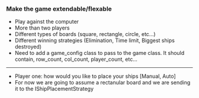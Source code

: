 
### Make the game extendable/flexable
- Play against the computer
- More than two players
- Different types of boards (square, rectangle, circle, etc...)
- Different winning strategies (Elimination, Time limit, Biggest ships destroyed)
- Need to add a game_config class to pass to the game class. It should contain, row_count, col_count, player_count, etc...

--------------------
- Player one: how would you like to place your ships [Manual, Auto]
- For now we are going to assume a rectanular board and we are sending it to the IShipPlacementStrategy